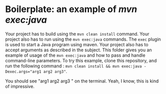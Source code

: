 # Boilerplate: an example of _mvn exec:java_

Your project has to build using the `mvn clean install` command. Your project also has to run using the `mvn exec:java` commands.
The `exec` plugin is used to start a Java program using maven. Your project also has to accept arguments as described in the subject.
This folder gives you an example of usage of the `mvn exec:java` and how to pass and handle command-line parameters.
To try this example, clone this repository, and run the following command : `mvn clean install && mvn exec:java -Dexec.args="arg1 arg2 arg3"`.

You should see "arg1 arg2 arg3 " on the terminal. Yeah, I know, this is kind of impressive.
